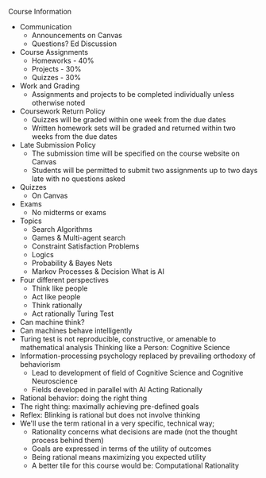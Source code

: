 Course Information
- Communication
    - Announcements on Canvas
    - Questions? Ed Discussion
- Course Assignments
    - Homeworks - 40%
    - Projects - 30%
    - Quizzes - 30%
- Work and Grading
    - Assignments and projects to be completed individually unless otherwise noted
- Coursework Return Policy
    - Quizzes will be graded within one week from the due dates
    - Written homework sets will be graded and returned within two weeks from the due dates
- Late Submission Policy
    - The submission time will be specified on the course website on Canvas
    - Students will be permitted to submit two assignments up to two days late with no questions asked
- Quizzes
    - On Canvas
- Exams
    - No midterms or exams
- Topics
    - Search Algorithms
    - Games & Multi-agent search
    - Constraint Satisfaction Problems
    - Logics
    - Probability & Bayes Nets
    - Markov Processes & Decision
What is AI
- Four different perspectives
    - Think like people
    - Act like people
    - Think rationally
    - Act rationally
Turing Test
- Can machine think?
- Can machines behave intelligently
- Turing test is not reproducible, constructive, or amenable to mathematical analysis
Thinking like a Person: Cognitive Science
- Information-processing psychology replaced by prevailing orthodoxy of behaviorism
    - Lead to development of field of Cognitive Science and Cognitive Neuroscience
    - Fields developed in parallel with AI
Acting Rationally
- Rational behavior: doing the right thing
- The right thing: maximally achieving pre-defined goals
- Reflex: Blinking is rational but does not involve thinking
- We'll use the term rational in a very specific, technical way;
    - Rationality concerns what decisions are made (not the thought process behind them)
    - Goals are expressed in terms of the utility of outcomes
    - Being rational means maximizing you expected utility
    - A better tile for this course would be: Computational Rationality
